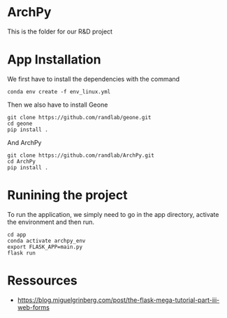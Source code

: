 # ArchPy
This is the folder for our R&D project

# App Installation

We first have to install the dependencies with the command
```
conda env create -f env_linux.yml
```
Then we also have to install Geone 
```
git clone https://github.com/randlab/geone.git
cd geone
pip install .
```
And ArchPy
```
git clone https://github.com/randlab/ArchPy.git
cd ArchPy
pip install .
```

# Runining the project

To run the application, we simply need to go in the app directory, activate the environment and then run.
```
cd app
conda activate archpy_env
export FLASK_APP=main.py
flask run
```

# Ressources

* https://blog.miguelgrinberg.com/post/the-flask-mega-tutorial-part-iii-web-forms

